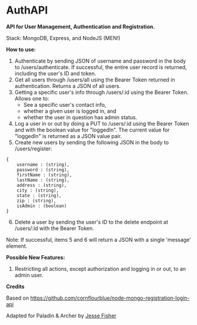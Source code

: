 # AuthAPI

**API for User Management, Authentication and Registration.**

Stack: MongoDB, Express, and NodeJS (MEN!)

**How to use:**
1. Authenticate by sending JSON of username and password in the body to /users/authenticate. If successful, the entire user record is returned, including the user's ID and token.
2. Get all users through /users/all using the Bearer Token returned in authentication. Returns a JSON of all users.
3. Getting a specific user's info through /users/:id using the Bearer Token. Allows one to:
     - See a specific user's contact info, 
     - whether a given user is logged in, and 
     - whether the user in question has admin status.
4. Log a user in or out by doing a PUT to /users/:id using the Bearer Token and with the boolean value for "loggedIn". The current value for "loggedIn" is returned as a JSON value pair.
5. Create new users by sending the following JSON in the body to /users/register:
```
{
    username : (string),
    password : (string),
    firstName : (string),
    lastName : (string),
    address : (string),
    city : (string),
    state : (string),
    zip : (string),
    isAdmin : (boolean)
}
```
6. Delete a user by sending the user's ID to the delete endpoint at /users/:id with the Bearer Token.

Note: If successful, items 5 and 6 will return a JSON with a single 'message' element.

**Possible New Features:**
1. Restricting all actions, except authorization and logging in or out, to an admin user.

**Credits**

Based on https://github.com/cornflourblue/node-mongo-registration-login-api

Adapted for Paladin & Archer by <a href="https://github.com/webpromo">Jesse Fisher</a>